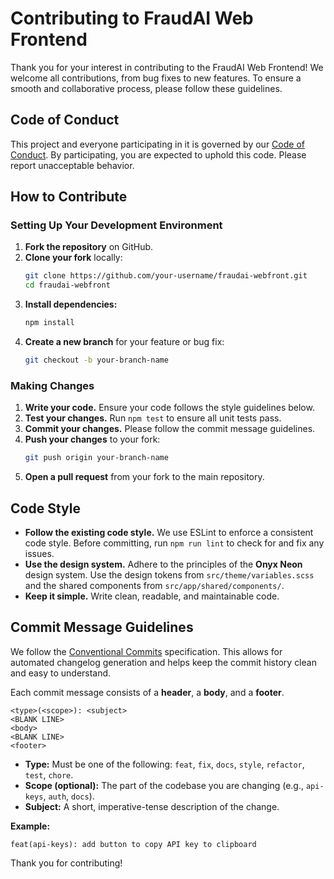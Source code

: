 # Contributing to FraudAI Web Frontend

Thank you for your interest in contributing to the FraudAI Web Frontend! We welcome all contributions, from bug fixes to new features. To ensure a smooth and collaborative process, please follow these guidelines.

## Code of Conduct

This project and everyone participating in it is governed by our [Code of Conduct](CODE_OF_CONDUCT.md). By participating, you are expected to uphold this code. Please report unacceptable behavior.

## How to Contribute

### Setting Up Your Development Environment

1.  **Fork the repository** on GitHub.
2.  **Clone your fork** locally:
    ```sh
    git clone https://github.com/your-username/fraudai-webfront.git
    cd fraudai-webfront
    ```
3.  **Install dependencies:**
    ```sh
    npm install
    ```
4.  **Create a new branch** for your feature or bug fix:
    ```sh
    git checkout -b your-branch-name
    ```

### Making Changes

1.  **Write your code.** Ensure your code follows the style guidelines below.
2.  **Test your changes.** Run `npm test` to ensure all unit tests pass.
3.  **Commit your changes.** Please follow the commit message guidelines.
4.  **Push your changes** to your fork:
    ```sh
    git push origin your-branch-name
    ```
5.  **Open a pull request** from your fork to the main repository.

## Code Style

-   **Follow the existing code style.** We use ESLint to enforce a consistent code style. Before committing, run `npm run lint` to check for and fix any issues.
-   **Use the design system.** Adhere to the principles of the **Onyx Neon** design system. Use the design tokens from `src/theme/variables.scss` and the shared components from `src/app/shared/components/`.
-   **Keep it simple.** Write clean, readable, and maintainable code.

## Commit Message Guidelines

We follow the [Conventional Commits](https://www.conventionalcommits.org/en/v1.0.0/) specification. This allows for automated changelog generation and helps keep the commit history clean and easy to understand.

Each commit message consists of a **header**, a **body**, and a **footer**.

```
<type>(<scope>): <subject>
<BLANK LINE>
<body>
<BLANK LINE>
<footer>
```

-   **Type:** Must be one of the following: `feat`, `fix`, `docs`, `style`, `refactor`, `test`, `chore`.
-   **Scope (optional):** The part of the codebase you are changing (e.g., `api-keys`, `auth`, `docs`).
-   **Subject:** A short, imperative-tense description of the change.

**Example:**
```
feat(api-keys): add button to copy API key to clipboard
```

Thank you for contributing!
